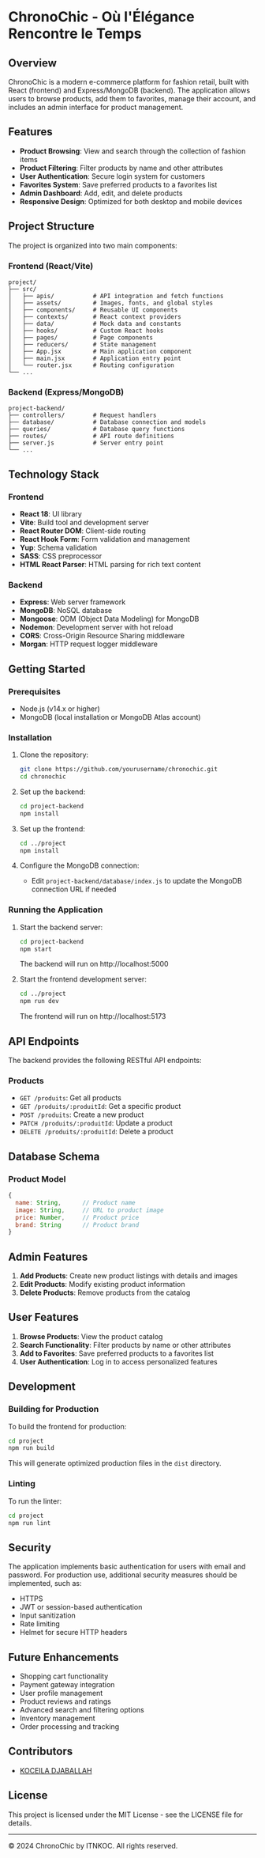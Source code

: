 # ChronoChic - Où l'Élégance Rencontre le Temps


## Overview

ChronoChic is a modern e-commerce platform for fashion retail, built with React (frontend) and Express/MongoDB (backend). The application allows users to browse products, add them to favorites, manage their account, and includes an admin interface for product management.

## Features

- **Product Browsing**: View and search through the collection of fashion items
- **Product Filtering**: Filter products by name and other attributes
- **User Authentication**: Secure login system for customers
- **Favorites System**: Save preferred products to a favorites list
- **Admin Dashboard**: Add, edit, and delete products
- **Responsive Design**: Optimized for both desktop and mobile devices

## Project Structure

The project is organized into two main components:

### Frontend (React/Vite)

```
project/
├── src/
│   ├── apis/           # API integration and fetch functions
│   ├── assets/         # Images, fonts, and global styles
│   ├── components/     # Reusable UI components
│   ├── contexts/       # React context providers
│   ├── data/           # Mock data and constants
│   ├── hooks/          # Custom React hooks
│   ├── pages/          # Page components
│   ├── reducers/       # State management
│   ├── App.jsx         # Main application component
│   ├── main.jsx        # Application entry point
│   └── router.jsx      # Routing configuration
└── ...
```

### Backend (Express/MongoDB)

```
project-backend/
├── controllers/        # Request handlers
├── database/           # Database connection and models
├── queries/            # Database query functions
├── routes/             # API route definitions
├── server.js           # Server entry point
└── ...
```

## Technology Stack

### Frontend
- **React 18**: UI library
- **Vite**: Build tool and development server
- **React Router DOM**: Client-side routing
- **React Hook Form**: Form validation and management
- **Yup**: Schema validation
- **SASS**: CSS preprocessor
- **HTML React Parser**: HTML parsing for rich text content

### Backend
- **Express**: Web server framework
- **MongoDB**: NoSQL database
- **Mongoose**: ODM (Object Data Modeling) for MongoDB
- **Nodemon**: Development server with hot reload
- **CORS**: Cross-Origin Resource Sharing middleware
- **Morgan**: HTTP request logger middleware

## Getting Started

### Prerequisites
- Node.js (v14.x or higher)
- MongoDB (local installation or MongoDB Atlas account)

### Installation

1. Clone the repository:
   ```bash
   git clone https://github.com/yourusername/chronochic.git
   cd chronochic
   ```

2. Set up the backend:
   ```bash
   cd project-backend
   npm install
   ```

3. Set up the frontend:
   ```bash
   cd ../project
   npm install
   ```

4. Configure the MongoDB connection:
   - Edit `project-backend/database/index.js` to update the MongoDB connection URL if needed

### Running the Application

1. Start the backend server:
   ```bash
   cd project-backend
   npm start
   ```
   The backend will run on http://localhost:5000

2. Start the frontend development server:
   ```bash
   cd ../project
   npm run dev
   ```
   The frontend will run on http://localhost:5173

## API Endpoints

The backend provides the following RESTful API endpoints:

### Products
- `GET /produits`: Get all products
- `GET /produits/:produitId`: Get a specific product
- `POST /produits`: Create a new product
- `PATCH /produits/:produitId`: Update a product
- `DELETE /produits/:produitId`: Delete a product

## Database Schema

### Product Model
```javascript
{
  name: String,      // Product name
  image: String,     // URL to product image
  price: Number,     // Product price
  brand: String      // Product brand
}
```

## Admin Features

1. **Add Products**: Create new product listings with details and images
2. **Edit Products**: Modify existing product information
3. **Delete Products**: Remove products from the catalog

## User Features

1. **Browse Products**: View the product catalog
2. **Search Functionality**: Filter products by name or other attributes
3. **Add to Favorites**: Save preferred products to a favorites list
4. **User Authentication**: Log in to access personalized features

## Development

### Building for Production

To build the frontend for production:
```bash
cd project
npm run build
```

This will generate optimized production files in the `dist` directory.

### Linting

To run the linter:
```bash
cd project
npm run lint
```

## Security

The application implements basic authentication for users with email and password. For production use, additional security measures should be implemented, such as:

- HTTPS
- JWT or session-based authentication
- Input sanitization
- Rate limiting
- Helmet for secure HTTP headers

## Future Enhancements

- Shopping cart functionality
- Payment gateway integration
- User profile management
- Product reviews and ratings
- Advanced search and filtering options
- Inventory management
- Order processing and tracking

## Contributors

- [KOCEILA DJABALLAH](https://github.com/ITNKOC)

## License

This project is licensed under the MIT License - see the LICENSE file for details.

---

© 2024 ChronoChic by ITNKOC. All rights reserved.
